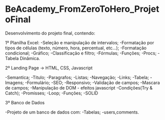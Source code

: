 # BeAcademy_FromZeroToHero_ProjetoFinal

Desenvolvimento do projeto final, contendo: 

1º Planilha Excel:
-Seleção e manipulação de intervalos;
-Formatação por tipos de células (texto, número, hora, percentual, etc...);
-Formatação condicional;
-Gráfico;
-Classificação e filtro;
-Fórmulas;
-Funções;
-Procs;
-Tabela Dinâmica.

2º Landing Page
-> HTML, CSS, Javascript

-Semantica;
-Titulo;
-Paragrafos;
-Listas;
-Navegação;
-Links;
-Tabela;
-Imagens;
-Formulário;
-SEO;
-Responsivo;
-Validação de campos;
-Mascara de campos;
-Manipulação de DOM - efeitos javascript
-Condições(Try & Catch);
-Promisses;
-Loop;
-Funções;
-SOLID

3º Banco de Dados

-Projeto de um banco de dados com:
-Tabelas;
-users,comments.






